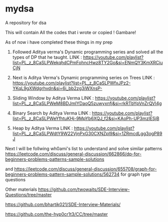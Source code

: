 # mydsa
A repository for dsa

This will contain All the codes that i wrote or copied !
Gambare!

As of now i have completed these things in my prep

1. Followed Aditya verma's Dynamic programming series and solved all the types of DP that he taught.
LINK : https://youtube.com/playlist?list=PL_z_8CaSLPWekqhdCPmFohncHwz8TY2Go&si=ENmQY3KmXRCiuCjN

2. Next is Aditya Verma's Dynamic programming series on Trees
LINK : https://youtube.com/playlist?list=PL_z_8CaSLPWfxJPz2-YKqL9gXWdgrhvdn&si=6i_bb2zg3iWXnsP-

3. Sliding Window by Aditya Verma
LINK : https://youtube.com/playlist?list=PL_z_8CaSLPWeM8BDJmIYDaoQ5zuwyxnfj&si=rkRTbYpVnZrQVl4g

4. Binary Search by Aditya Verma 
LINK : https://youtube.com/playlist?list=PL_z_8CaSLPWeYfhtuKHj-9MpYb6XQJ_f2&si=KAoPh-UP3mzIESjB

5. Heap by Aditya Verma
LINK : https://youtube.com/playlist?list=PL_z_8CaSLPWdtY9W22VjnPxG30CXNZpI9&si=1ZRmcdLgg3ogP89J

Next I will be follwing wh0ami's list to understand and solve similar patterns 
https://leetcode.com/discuss/general-discussion/662866/dp-for-beginners-problems-patterns-sample-solutions

and https://leetcode.com/discuss/general-discussion/655708/graph-for-beginners-problems-pattern-sample-solutions/562734 
for graph type questions



Other materials
https://github.com/twowaits/SDE-Interview-Questions/tree/master

https://github.com/bhartik021/SDE-Interview-Materials/

https://github.com/the-hyp0cr1t3/CC/tree/master